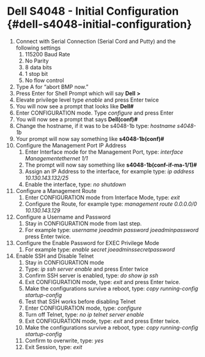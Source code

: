 # Dell S4048 - Initial Configuration {#dell-s4048-initial-configuration}

1. Connect with Serial Connection \(Serial Cord and Putty\) and the following settings
   1. 115200 Baud Rate
   2. No Parity
   3. 8 data bits
   4. 1 stop bit
   5. No flow control
2. Type A for “abort BMP now.”
3. Press Enter for Shell Prompt which will say
   **Dell**
   **&gt;**
4. Elevate privilege level type
   _enable_
   and press Enter twice
5. You will now see a prompt that looks like
   **Dell\#**
6. Enter CONFIGURATION mode. Type
   _configure_
   and press Enter
7. You will now see a prompt that says
   **Dell\(conf\)\#**
8. Change the hostname, if it was to be s4048-1b type:
   _hostname s4048-1b_
9. Your prompt will now say something like
   **s4048-1b\(conf\)\#**
10. Configure the Management Port IP Address
    1. Enter Interface mode for the Management Port, type:
       _interface Managementethernet 1/1_
    2. The prompt will now say something like
       **s4048-1b\(conf-if-ma-1/1\)\#**
    3. Assign an IP Address to the interface, for example type:
       _ip address 10.130.143.132/25_
    4. Enable the interface, type:
       _no shutdown_
11. Configure a Management Route
    1. Enter CONFIGURATION mode from Interface Mode, type:
       _exit_
    2. Configure the Route, for example type:
       _management route 0.0.0.0/0 10.130.143.129_
12. Configure a Username and Password
    1. Stay in CONFIGURATION mode from last step.
    2. For example type:
       _username joeadmin password joeadminpassword_
       press Enter twice.
13. Configure the Enable Password for EXEC Privilege Mode
    1. For example type:
       _enable secret joeadminssecretpassword_
14. Enable SSH and Disable Telnet
    1. Stay in CONFIGURATION mode
    2. Type:
       _ip ssh server enable_
       and press Enter twice
    3. Confirm SSH server is enabled, type:
       _do show ip ssh_
    4. Exit CONFIGURATION mode, type:
       _exit_
       and press Enter twice.
    5. Make the configurations survive a reboot, type:
       _copy running-config startup-config_
    6. Test that SSH works before disabling Telnet
    7. Enter CONFIGURATION mode, type:
       _configure_
    8. Turn off Telnet, type:
       _no ip telnet server enable_
    9. Exit CONFIGURATION mode, type:
       _exit_
       and press Enter twice.
    10. Make the configurations survive a reboot, type:
        _copy running-config startup-config_
    11. Confirm to overwrite, type:
        _yes_
    12. Exit Session, type:
        _exit_



